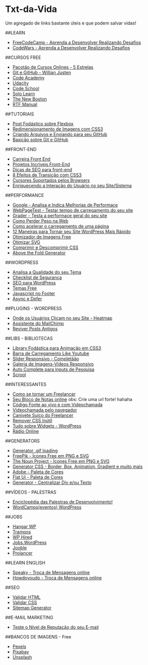 # Txt-da-Vida
Um agregado de links bastante úteis e que podem salvar vidas!

##LEARN
- <a href="https://www.freecodecamp.com">FreeCodeCamp - Aprenda a Desenvolver Realizando Desafios</a>
- <a href="https://www.codewars.com/">CodeWars - Aprenda a Desenvolver Realizando Desafios</a>

##CURSOS FREE
- <a href="https://medium.com/@rodrigo0921/list%C3%A3o-de-cursos-online-gratuitos-187e94fd0415#.l9u3lbh8h">Pacotão de Cursos Onlines - 5 Estrelas</a>
- <a href="http://willianjusten.teachable.com/p/git-e-github-para-iniciantes">Git e GitHub - Willian Justen</a>
- <a href="https://www.codecademy.com/learn/all">Code Academy</a>
- <a href="http://cauequeiroz.com.br/cursos-gratuitos-udacity/">Udacity</a>
- <a href="https://www.codeschool.com/free">Code School</a>
- <a href="https://www.sololearn.com">Solo Learn</a>
- <a href="https://thenewboston.com/index.php">The New Boston</a>
- <a href="http://www.rtfmanual.io/">RTF Manual</a>

##TUTORIAIS
- <a href="http://desenvolvimentoparaweb.com/css/flexbox/">Post Fodástico sobre Flexbox</a>
- <a href="http://loopinfinito.com.br/2014/05/27/miniaturas-simplificadas-com-css3/">Redimensionamento de Imagens com CSS3</a>
- <a href="http://gabsferreira.com/criando-e-enviando-arquivos-para-seu-repositorio-no-github/">Criando Arquivos e Enviando para seu GitHub</a>
- <a href="http://tableless.com.br/tudo-que-voce-queria-saber-sobre-git-e-github-mas-tinha-vergonha-de-perguntar/">Basicão sobre Git e GitHub</a>


##FRONT-END
- <a href="https://github.com/woliveiras/front-end-career/blob/master/translations/pt-br/README.md">Carreira Front End</a>
- <a href="http://tympanus.net/codrops/">Projetos Incríveis Front-End</a>
- <a href="http://tableless.com.br/dicas-de-seo-para-front-end/">Dicas de SEO para front-end</a>
- <a href="http://wime.com.br/2015/08/21/8-efeitos-de-transicao-em-css3-css3-transitions/">8 Efeitos de Transição com CSS3</a>
- <a href="https://developer.mozilla.org/pt-BR/docs/Web/CSS/cursor">Cursores Suportados pelos Browsers</a>
- <a href="http://blog.caelum.com.br/enriquecendo-seus-sistemas-com-microinteractions/">Enriquecendo a Interação do Usuário no seu Site/Sistema</a>


##PERFORMANCE
- <a href="https://developers.google.com/speed/pagespeed/">Google - Analisa e Indica Melhorias de Performace</a>
- <a href="http://www.webpagetest.org/">WebPageTest - Testar tempo de carregamento do seu site</a>
- <a href="https://website.grader.com">Grader - Testa a performace geral do seu site</a>
- <a href="https://browserdiet.com/pt/">Como Perder Peso na Web</a>
- <a href="http://blog.caelum.com.br/performance-web-no-mundo-real-porque-o-site-do-alura-voa/">Como acelerar o carregamento de uma página</a> 
- <a href="https://www.sitepoint.com/12-ways-to-speed-up-your-wordpress-website/">12 Maneiras para Tornar seu Site WordPress Mais Rápido</a> 
- <a href="https://tinypng.com/">Otimizador de Imagens Free</a>
- <a href="https://jakearchibald.github.io/svgomg/">Otimizar SVG</a>
- <a href="http://herramientas-online.com/comprimir-descomprimir-css.html">Comprimir e Descomprimir CSS</a>
- <a href="https://jonassebastianohlsson.com/criticalpathcssgenerator/">Above the Fold Generator</a>



##WORDPRESS
- <a href="http://themecheck.org/">Analisa a Qualidade do seu Tema</a>
- <a href="http://wpsecuritychecklist.org/br/items/">Checklist de Segurança</a>
- <a href="https://yoast.com/wordpress-seo/">SEO para WordPress</a>
- <a href="https://justfreethemes.com/">Temas Free</a>
- <a href="http://speedrak.com/blog/how-to-move-javascripts-to-the-footer-in-wordpress/">Javascript no Footer</a>
- <a href="http://matthewhorne.me/defer-async-wordpress-scripts/">Async e Defer</a>



##PLUGINS - WORDPRESS
- <a href="https://wordpress.org/plugins/heatmap-for-wp/">Onde os Usuários Clicam no seu Site - Heatmap</a>
- <a href="https://wordpress.org/plugins/chimpmate/">Assistente do MailChimp</a>
- <a href="https://wordpress.org/plugins/tweet-old-post/">Reviver Posts Antigos</a>


##LIBS - BIBLIOTECAS
- <a href="https://daneden.github.io/animate.css/">Library Fodástica para Animação em CSS3</a>
- <a href="http://ricostacruz.com/nprogress/">Barra de Carregamento Like Youtube</a>
- <a href="http://idangero.us/swiper/">Slider Responsivo - Completãão</a>
- <a href="https://blueimp.github.io/Gallery/">Galeria de Imagens-Vídeos Responsivo</a>
- <a href="http://www.runningcoder.org/jquerytypeahead/demo">Auto Complete para Inputs de Pesquisa</a>
- <a href="https://github.com/cferdinandi/smooth-scroll">Scrool</a>


##INTERESSANTES
- <a href="https://www.quora.com/How-do-I-become-a-freelance-web-developer" tarfet="_blank">Como se tornar um Freelancer</a>
- <a href="http://dontpad.com/">Seu Bloco de Notas online</a> obs: Crie uma url forte! hahaha
- <a href="https://codeshare.io">Código Fonte ao vivo e com Videochamada</a>
- <a href="https://appear.in/">Videochamada pelo navegador</a>
- <a href="http://blog.umbler.com/br/ferramentas-para-freelancers-dicas-para-um-trabalho-mais-eficaz/">Canivete Suíco do Freelancer</a>
- <a href="https://uncss-online.com">Remover CSS Inútil</a>
- <a href="http://felipeelia.com.br/wordpress-tudo-sobre-widgets/">Tudo sobre Widgets - WordPress</a>
- <a href="http://radio.garden/">Rádio Online</a>

##GENERATORS
- <a href="http://loading.io/">Generator .gif loading</a>
- <a href="http://www.freepik.com/">FreePik - Ícones Free em PNG e SVG</a>
- <a href="http://thenounproject.com">The Noun Project - Ícones Free em PNG e SVG</a>
- <a href="http://css3gen.com/">Generator CSS - Border, Box, Animation, Gradient e muito mais</a> 
- <a href="https://color.adobe.com/pt/create/color-wheel/">Adobe - Paleta de Cores</a>
- <a href="https://flatuicolors.com/">Flat Ui - Paleta de Cores</a>
- <a href="http://howtocenterincss.com/">Generator - Centralizar Div e/ou Texto</a>


##VÍDEOS - PALESTRAS
- <a href="http://free-time.github.io/">Enciclopédia das Palestras de Desenvolvimento!</a>
- <a href="http://wordpress.tv">WordCamps(eventos) WordPress</a>

##JOBS
- <a href="https://hangarwp.com/">Hangar WP</a>
- <a href="http://trampos.co/">Trampos</a>
- <a href="http://www.wphired.com/">WP Hired</a>
- <a href="http://jobs.wordpress.net/">Jobs.WordPress</a>
- <a href="https://br.jooble.org">Jooble</a>
- <a href="https://prolancer.com.br">Prolancer</a>

##LEARN ENGLISH
- <a href="https://www.speaky.com">Speaky - Troca de Mensagens online</a>
- <a href="https://howdoyou.do">Howdoyoudo - Troca de Mensagens online</a>

##SEO
- <a href="https://validator.w3.org/">Validar HTML</a>
- <a href="https://jigsaw.w3.org/css-validator/">Validar CSS</a>
- <a href="https://www.xml-sitemaps.com">Sitemap Generator</a>


##E-MAIL MARKETING
- <a href="https://www.mail-tester.com/">Teste o Nível de Reputação do seu E-mail</a>

##BANCOS DE IMAGENS - Free
- <a href="https://www.pexels.com/">Pexels</a>
- <a href="https://pixabay.com/">Pixabay</a>
- <a href="https://unsplash.com/">Unsplash</a>
